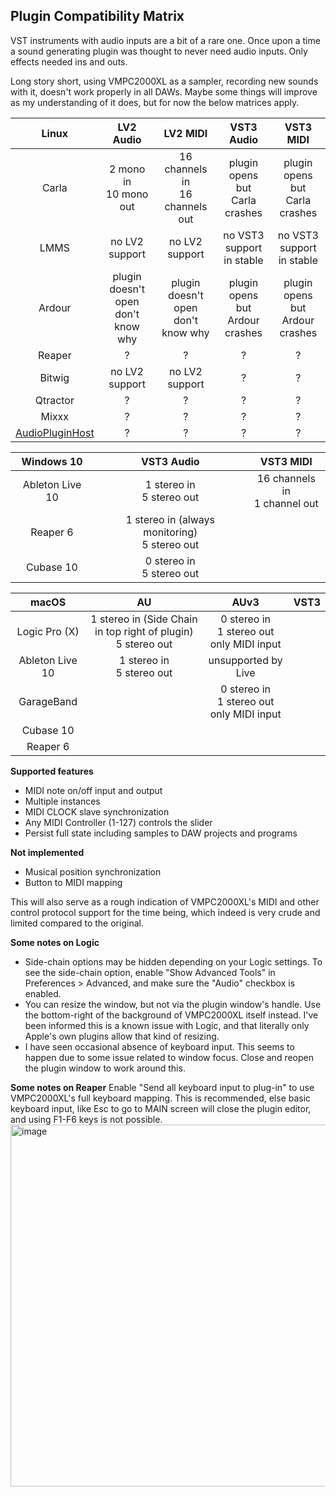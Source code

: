 ## Plugin Compatibility Matrix

VST instruments with audio inputs are a bit of a rare one. Once upon a time a sound generating plugin was thought to never need audio inputs. Only effects needed ins and outs.

Long story short, using VMPC2000XL as a sampler, recording new sounds with it, doesn't work properly in all DAWs. Maybe some things will improve as my understanding of it does, but for now the below matrices apply.

| Linux  | LV2 Audio | LV2 MIDI | VST3 Audio | VST3 MIDI |
| :----: | :-------: | :------: | :--------: | :-------: |
| Carla  | 2 mono in<br/>10 mono out | 16 channels in<br/>16 channels out | plugin opens but<br/>Carla crashes | plugin opens but<br/>Carla crashes |
|  LMMS  | no LV2 support | no LV2 support | no VST3 support<br/>in stable | no VST3 support<br/>in stable |
| Ardour | plugin doesn't open<br/>don't know why | plugin doesn't open<br/>don't know why | plugin opens but<br/>Ardour crashes | plugin opens but<br/>Ardour crashes |
| Reaper |?|?|?|?|
| Bitwig | no LV2 support | no LV2 support |?|?|
| Qtractor |?|?|?|?|
| Mixxx |?|?|?|?|
| [AudioPluginHost](https://github.com/juce-framework/JUCE/blob/master/extras/AudioPluginHost/AudioPluginHost.jucer) |?|?|?|?|


|   Windows 10    |                    VST3 Audio                     |             VST3 MIDI             |
| :-------------: | :-----------------------------------------------: | :-------------------------------: |
| Ableton Live 10 |           1 stereo in<br />5 stereo out           | 16 channels in<br />1 channel out |
|    Reaper 6     | 1 stereo in (always monitoring)<br />5 stereo out |                                   |
|    Cubase 10    |           0 stereo in<br />5 stereo out           |                                   |



|      macOS      |                              AU                              |                        AUv3                        | VST3 |
| :-------------: | :----------------------------------------------------------: | :------------------------------------------------: | ---- |
|  Logic Pro (X)  | 1 stereo in (Side Chain in top right of plugin)<br />5 stereo out | 0 stereo in<br />1 stereo out<br />only MIDI input |      |
| Ableton Live 10 |                1 stereo in<br />5 stereo out                 |                unsupported by Live                 |      |
|   GarageBand    |                                                              | 0 stereo in<br />1 stereo out<br />only MIDI input |      |
|    Cubase 10    |                                                              |                                                    |      |
|    Reaper 6     |                                                              |                                                    |      |

**Supported features**

* MIDI note on/off input and output
* Multiple instances
* MIDI CLOCK slave synchronization
* Any MIDI Controller (1-127) controls the slider
* Persist full state including samples to DAW projects and programs

**Not implemented**

* Musical position synchronization
* Button to MIDI mapping

This will also serve as a rough indication of VMPC2000XL's MIDI and other control protocol support for the time being, which indeed is very crude and limited compared to the original.

**Some notes on Logic**
* Side-chain options may be hidden depending on your Logic settings. To see the side-chain option, enable "Show Advanced Tools" in Preferences > Advanced, and make sure the "Audio" checkbox is enabled.
* You can resize the window, but not via the plugin window's handle. Use the bottom-right of the background of VMPC2000XL itself instead. I've been informed this is a known issue with Logic, and that literally only Apple's own plugins allow that kind of resizing.
* I have seen occasional absence of keyboard input. This seems to happen due to some issue related to window focus. Close and reopen the plugin window to work around this.

**Some notes on Reaper**
Enable "Send all keyboard input to plug-in" to use VMPC2000XL's full keyboard mapping. This is recommended, else basic keyboard input, like Esc to go to MAIN screen will close the plugin editor, and using F1-F6 keys is not possible.
<img width="579" alt="image" src="https://github.com/izzyreal/vmpc-juce/assets/3707432/4f90842e-e05f-4948-9662-5be69adb2749">
